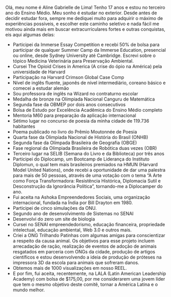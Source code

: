 Olá, meu nome é Aline Gabrielle de Lima! Tenho 17 anos e estou no terceiro ano do Ensino Médio. Meu sonho é estudar no exterior.
Desde antes de decidir estudar fora, sempre me dediquei muito para adquirir o máximo de experiências possíveis, e escolher este caminho seletivo e nada fácil me motivou ainda mais em buscar extracurriculares fortes e outras conquistas, eis aqui algumas delas: 

- Participei da Immerse Essay Competition e recebi 50% de bolsa para participar de qualquer Summer Camp da Immerse Education, presencial ou online, desde Sydney University até Cambridge. Escrevi sobre o tópico Medicina Veterinária para Preservação Ambiental.
- Cursei The Opioid Crises in America (A crise do ópio na América) pela universidade de Harvard
- Participação na Harvard Crimson Global Case Comp 
- Nível de inglês fluente, japonês de nível intermediário, coreano básico e comecei a estudar alemão
- Sou professora de inglês na Wizard no contraturno escolar 
- Medalha de bronze na Olímpiada Nacional Canguru de Matemática
- Segunda fase da OBMEP por dois anos consecutivos  
- Bolsa de Estudo por Excelência Acadêmica do Ensino Médio completo
- Mentoria M60 para preparação da aplicação internacional 
- Sétimo lugar no concurso de poesia da minha cidade de 119.736 habitantes
- Poema publicado no livro do Prêmio Moutonnée de Poesia 
- Quarta fase da Olimpíada Nacional de História do Brasil (ONHB) 
- Segunda fase da Olímpada Brasileira de Geografia (OBGE) 
- Fase regional da Olímpiada Brasileira de Robótica duas vezes (OBR)
- Terceiro lugar na SELIB (Semana do Livro e da Biblioteca) por três anos 
- Participei do Diplocamp, um Bootcamp de Liderança do Instituto Diplomun, o qual tem mais brasileiros premiados na HMUN (Harvard Model United Nations), onde recebi a oportunidade de dar uma palestra para mais de 50 pessoas, através de uma votação com o tema “A Arte como Força Transformadora: Resistência Histórica, Diplomacia Sutil e Desconstrução da Ignorância Política”, tornando-me a Diplocamper do ano. 
- Fui aceita na Ashoka Empreendedores Sociais, uma organização internacional, fundada na Índia por Bill Drayton em 1980. 
- Participei de cinco simulações da ONU.
- Segundo ano de desenvolvimento de Sistemas no SENAI
- Desenvolvi do zero um site de biologia
- Cursei no SENAI empreendedorismo, educação financeira, propriedade intelectual, educação ambiental, Web 3.0 e outros mais.
- Criei a ONG Trilhando Patinhas com algumas amigas para conscientizar a respeito da causa animal. Os objetivos para esse projeto incluem arrecadação de ração, realização de eventos de adoção de animais resgatados em parceria com ONGs da cidade, produção de artigos científicos e estou desenvolvendo a ideia de produção de próteses na impressora 3D da escola para animais que sofreram danos.
- Obtemos mais de 1000 visualizações em nosso REEL. 
- E por fim, fui aceita, recentemente, na LALA (Latin American Leadership Academy) com bolsa de $175,00, por me considerarem uma jovem líder que tem o mesmo objetivo deste comitê, tornar a América Latina e o mundo melhor.
